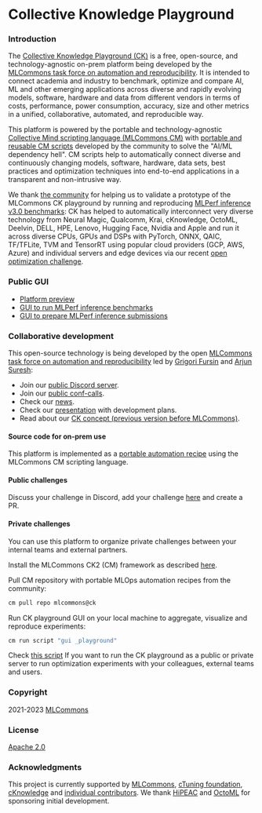 # Collective Knowledge Playground

### Introduction

The [Collective Knowledge Playground (CK)](https://x.cknowledge.org) is a free, open-source, and technology-agnostic on-prem platform
being developed by the [MLCommons task force on automation and reproducibility](https://cKnowledge.org/mlcommons-taskforce).
It is intended to connect academia and industry to benchmark, optimize and compare AI, ML and other emerging applications
across diverse and rapidly evolving models, software, hardware and data from different vendors
in terms of costs, performance, power consumption, accuracy, size 
and other metrics in a unified, collaborative, automated, and reproducible way.

This platform is powered by the portable and technology-agnostic [Collective Mind scripting language (MLCommons CM)]( https://github.com/mlcommons/ck/tree/master/cmind )
with [portable and reusable CM scripts](https://github.com/mlcommons/ck/tree/master/cm-mlops/script)
developed by the community to solve the "AI/ML dependency hell". CM scripts help to automatically connect 
diverse and continuously changing models, software, hardware, data sets, best practices and optimization techniques 
into end-to-end applications in a transparent and non-intrusive way. 

We thank [the community](https://access.cknowledge.org/playground/?action=contributors) 
for helping us to validate a prototype of the MLCommons CK playground by running and reproducing 
[MLPerf inference v3.0 benchmarks](https://access.cknowledge.org/playground/?action=experiments&tags=mlperf-inference,v3.0,community-submission,open,edge,image-classification,singlestream):
CK has helped to automatically interconnect very diverse technology from Neural Magic, Qualcomm, Krai, cKnowledge, OctoML, Deelvin, DELL, HPE, Lenovo, Hugging Face, Nvidia and Apple 
and run it across diverse CPUs, GPUs and DSPs with PyTorch, 
ONNX, QAIC, TF/TFLite, TVM and TensorRT using popular cloud providers (GCP, AWS, Azure) and individual servers and edge devices 
via our recent [open optimization challenge](https://access.cknowledge.org/playground/?action=challenges&name=optimize-mlperf-inference-v3.0-2023).

### Public GUI

* [Platform preview](https://x.cKnowledge.org)
* [GUI to run MLPerf inference benchmarks](http://cknowledge.org/mlperf-inference-gui)
* [GUI to prepare MLPerf inference submissions](https://cknowledge.org/mlperf-inference-submission-gui)

### Collaborative development

This open-source technology is being developed by the open
[MLCommons task force on automation and reproducibility](https://github.com/mlcommons/ck/blob/master/docs/taskforce.md)
led by [Grigori Fursin](https://cKnowledge.org/gfursin) and
[Arjun Suresh](https://www.linkedin.com/in/arjunsuresh):

* Join our [public Discord server](https://discord.gg/JjWNWXKxwT).
* Join our [public conf-calls](https://docs.google.com/document/d/1zMNK1m_LhWm6jimZK6YE05hu4VH9usdbKJ3nBy-ZPAw).
* Check our [news](docs/news.md).
* Check our [presentation](https://doi.org/10.5281/zenodo.7871070) with development plans.
* Read about our [CK concept (previous version before MLCommons)](https://arxiv.org/abs/2011.01149).

#### Source code for on-prem use

This platform is implemented as a [portable automation recipe](https://github.com/mlcommons/ck/tree/master/cm-mlops/script/gui) 
using the MLCommons CM scripting language.

#### Public challenges

Discuss your challenge in Discord, add your challenge [here](https://github.com/mlcommons/ck/tree/master/cm-mlops/challenge)
and create a PR.

#### Private challenges

You can use this platform to organize private challenges between your internal teams and external partners.

Install the MLCommons CK2 (CM) framework as described [here](https://github.com/mlcommons/ck/blob/master/docs/installation.md).

Pull CM repository with portable MLOps automation recipes from the community:
```bash
cm pull repo mlcommons@ck
```

Run CK playground GUI on your local machine to aggregate, visualize and reproduce experiments:
```bash
cm run script "gui _playground" 
```

Check [this script](scripts/2-run-in-a-cloud.sh) If you want to run the CK playground 
as a public or private server to run optimization experiments
with your colleagues, external teams and users.


### Copyright

2021-2023 [MLCommons](https://mlcommons.org)

### License

[Apache 2.0](LICENSE.md)

### Acknowledgments

This project is currently supported by [MLCommons](https://mlcommons.org), [cTuning foundation](https://cTuning.org),
[cKnowledge](https://cKnowledge.org) and [individual contributors](https://github.com/mlcommons/ck/blob/master/CONTRIBUTING.md).
We thank [HiPEAC](https://hipeac.net) and [OctoML](https://octoml.ai) for sponsoring initial development.
